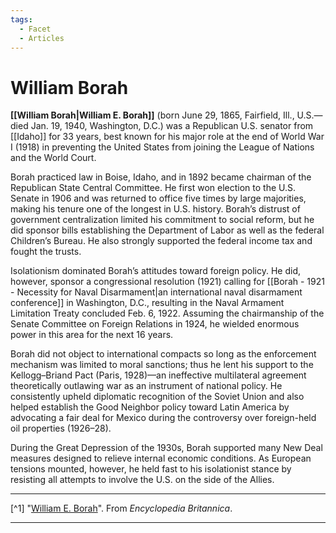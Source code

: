 ```yaml
---
tags:
  - Facet
  - Articles
---
```

# William Borah

**[[William Borah|William E. Borah]]** (born June 29, 1865, Fairfield, Ill., U.S.—died Jan. 19, 1940, Washington, D.C.) was a Republican U.S. senator from [[Idaho]] for 33 years, best known for his major role at the end of World War I (1918) in preventing the United States from joining the League of Nations and the World Court.

Borah practiced law in Boise, Idaho, and in 1892 became chairman of the Republican State Central Committee. He first won election to the U.S. Senate in 1906 and was returned to office five times by large majorities, making his tenure one of the longest in U.S. history. Borah’s distrust of government centralization limited his commitment to social reform, but he did sponsor bills establishing the Department of Labor as well as the federal Children’s Bureau. He also strongly supported the federal income tax and fought the trusts.

Isolationism dominated Borah’s attitudes toward foreign policy. He did, however, sponsor a congressional resolution (1921) calling for [[Borah - 1921 - Necessity for Naval Disarmament|an international naval disarmament conference]] in Washington, D.C., resulting in the Naval Armament Limitation Treaty concluded Feb. 6, 1922. Assuming the chairmanship of the Senate Committee on Foreign Relations in 1924, he wielded enormous power in this area for the next 16 years.

Borah did not object to international compacts so long as the enforcement mechanism was limited to moral sanctions; thus he lent his support to the Kellogg–Briand Pact (Paris, 1928)—an ineffective multilateral agreement theoretically outlawing war as an instrument of national policy. He consistently upheld diplomatic recognition of the Soviet Union and also helped establish the Good Neighbor policy toward Latin America by advocating a fair deal for Mexico during the controversy over foreign-held oil properties (1926–28).

During the Great Depression of the 1930s, Borah supported many New Deal measures designed to relieve internal economic conditions. As European tensions mounted, however, he held fast to his isolationist stance by resisting all attempts to involve the U.S. on the side of the Allies.

---

[^1] "[William E. Borah](https://www.britannica.com/biography/William-E-Borah)". From *Encyclopedia Britannica*.

---
